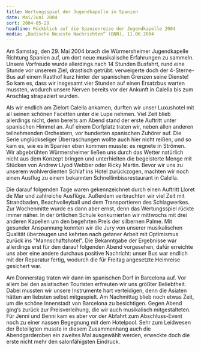 ```yaml
---
title: Wertungsspiel der Jugendkapelle in Spanien
date: Mai/Juni 2004
sort: 2004-05-29
headline: Rückblick auf die Spanienreise der Jugendkapelle 2004
media: „Badische Neueste Nachrichten“ (BNN), 11.06.2004
---
```


Am Samstag, den 29. Mai 2004 brach die Würmersheimer Jugendkapelle Richtung Spanien auf, um dort neue musikalische Erfahrungen zu sammeln. Unsere Vorfreude wurde allerdings nach 14 Stunden Busfahrt, rund eine Stunde vor unserem Ziel, drastisch getrübt: verweigerte doch der 4-Sterne-Bus auf einem Rasthof kurz hinter der spanischen Grenzen seine Dienste! So kam es, dass wir insgesamt vier Stunden auf einen Ersatzbus warten mussten, wodurch unsere Nerven bereits vor der Ankunft in Calella bis zum Anschlag strapaziert wurden. 

 

Als wir endlich am Zielort Calella ankamen, durften wir unser Luxushotel mit all seinen schönen Facetten unter die Lupe nehmen. Viel Zeit blieb allerdings nicht, denn bereits am Abend stand der erste Auftritt unter spanischen Himmel an. Auf einem Dorfplatz traten wir, neben allen anderen teilnehmenden Orchestern, vor hunderten spanischen Zuhörer auf. Die Serie unglückseliger Überraschungen wollte auch hier nicht reißen, und so kam es, wie es in Spanien eben kommen musste: es regnete in Strömen. Wir abgebrühten Würmersheimer ließen uns durch das Wetter natürlich nicht aus dem Konzept bringen und unterhielten die begeisterte Menge mit Stücken von Andrew Llyod Webber oder Ricky Martin. Bevor wir uns zu unserem wohlverdienten Schlaf ins Hotel zurückzogen, machten wir noch einen Ausflug zu einem bekannten Schnellimbissrestaurant in Calella.

 

Die darauf folgenden Tage waren gekennzeichnet durch einen Auftritt Lloret de Mar und zahlreiche Ausflüge. Außerdem verbrachten wir viel Zeit mit Strandbaden, Beachvolleyball und dem Transportieren des Schlagwerkes. Zur Wochenmitte wurde es dann aber ernst, denn das Wertungsspiel rückte immer näher. In der örtlichen Schule konkurrierten wir mittwochs mit drei anderen Kapellen um den begehrten Preis der silbernen Palme. Mit gesunder Anspannung konnten wir die Jury von unserer musikalischen Qualität überzeugen und kehrten nach getaner Arbeit mit Optimismus zurück ins "Mannschaftshotel". Die Bekanntgabe der Ergebnisse war allerdings erst für den darauf folgenden Abend vorgesehen, dafür erreichte uns aber eine andere durchaus positive Nachricht: unser Bus war endlich mit der Reparatur fertig, wodurch die für Freitag angesetzte Heimreise gesichert war.

 

Am Donnerstag traten wir dann im spanischen Dorf in Barcelona auf. Vor allem bei den asiatischen Touristen erfreuten wir uns größter Beliebtheit. Dabei mussten wir unsere Instrumente hart verteidigen, denn die Asiaten hätten am liebsten selbst mitgespielt. Am Nachmittag blieb noch etwas Zeit, um die schöne Innenstadt von Barcelona zu besichtigen. Gegen Abend ging’s zurück zur Preisverleihung, die wir auch musikalisch mitgestalteten. Für Jenni und Benni kam es aber vor der Abfahrt zum Abschluss-Event noch zu einer nassen Begegnung mit dem Hotelpool. Sehr zum Leidwesen der Beteiligten musste in diesem Zusammenhang auch die Abendgarderoben ein zweites Mal ausgewählt werden, erweckte doch die erste nicht mehr den salonfähigsten Eindruck.

 
